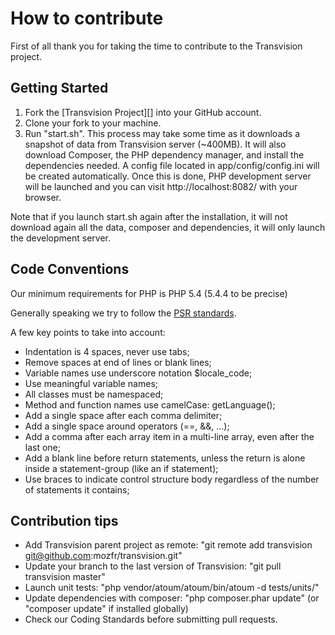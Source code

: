 # How to contribute

First of all thank you for taking the time to contribute to the Transvision project.

## Getting Started


1. Fork the [Transvision Project][] into your GitHub account.
2. Clone your fork to your machine.
3. Run "start.sh". This process may take some time as it downloads a snapshot of data from Transvision server (~400MB). It will also download Composer, the PHP dependency manager, and install the dependencies needed. A config file located in app/config/config.ini will be created automatically. Once this is done, PHP development server will be launched and you can visit http://localhost:8082/ with your browser.

Note that if you launch start.sh again after the installation, it will not download again all the data, composer and dependencies, it will only launch the development server.

## Code Conventions

Our minimum requirements for PHP is PHP 5.4 (5.4.4 to be precise)

Generally speaking we try to follow the [PSR standards](https://github.com/php-fig/fig-standards/tree/master/accepted).

A few key points to take into account:

* Indentation is 4 spaces, never use tabs;
* Remove spaces at end of lines or blank lines;
* Variable names use underscore notation $locale_code;
* Use meaningful variable names;
* All classes must be namespaced;
* Method and function names use camelCase: getLanguage();
* Add a single space after each comma delimiter;
* Add a single space around operators (==, &&, ...);
* Add a comma after each array item in a multi-line array, even after the last one;
* Add a blank line before return statements, unless the return is alone inside a statement-group (like an if statement);
* Use braces to indicate control structure body regardless of the number of statements it contains;

## Contribution tips

* Add Transvision parent project as remote: "git remote add transvision git@github.com:mozfr/transvision.git"
* Update your branch to the last version of Transvision: "git pull transvision master"
* Launch unit tests: "php vendor/atoum/atoum/bin/atoum -d tests/units/"
* Update dependencies with composer: "php composer.phar update" (or "composer update" if installed globally)
* Check our Coding Standards before submitting pull requests.
